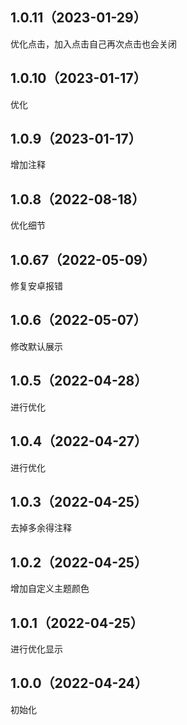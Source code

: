 ## 1.0.11（2023-01-29）

优化点击，加入点击自己再次点击也会关闭

## 1.0.10（2023-01-17）

优化

## 1.0.9（2023-01-17）

增加注释

## 1.0.8（2022-08-18）

优化细节

## 1.0.67（2022-05-09）

修复安卓报错

## 1.0.6（2022-05-07）

修改默认展示

## 1.0.5（2022-04-28）

进行优化

## 1.0.4（2022-04-27）

进行优化

## 1.0.3（2022-04-25）

去掉多余得注释

## 1.0.2（2022-04-25）

增加自定义主题颜色

## 1.0.1（2022-04-25）

进行优化显示

## 1.0.0（2022-04-24）

初始化
